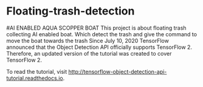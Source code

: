 # Floating-trash-detection
#AI ENABLED AQUA SCOPPER BOAT
This project is about floating trash collecting AI enabled boat. Which detect the trash and give the command to move the boat towards the trash 
Since July 10, 2020 TensorFlow announced that the Object Detection API officially supports TensorFlow 2. Therefore, an updated version of the tutorial was created to cover TensorFlow 2.

To read the tutorial, visit http://tensorflow-object-detection-api-tutorial.readthedocs.io.
